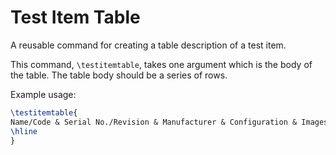# Test Item Table

A reusable command for creating a table description of a test item.

This command, `\testitemtable`, takes one argument which is the body of the table.
The table body should be a series of rows.

Example usage:
```latex
\testitemtable{
Name/Code & Serial No./Revision & Manufacturer & Configuration & Images \\
\hline
}
```